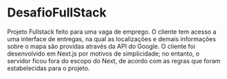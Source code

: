 # DesafioFullStack

Projeto Fullstack feito para uma vaga de emprego. O cliente tem acesso a uma interface de entregas, na qual as localizações e demais informações sobre o mapa são providas através da API do Google. O cliente foi desenvolvido em Next.js por motivos de simplicidade; no entanto, o servidor ficou fora do escopo do Next, de acordo com as regras que foram estabelecidas para o projeto.

